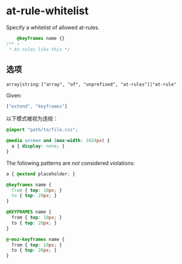 # at-rule-whitelist

Specify a whitelist of allowed at-rules.

```css
    @keyframes name {}
/** ↑
 * At-rules like this */
```

## 选项

`array|string`: `["array", "of", "unprefixed", "at-rules"]|"at-rule"`

Given:

```js
["extend", "keyframes"]
```

以下模式被视为违规：

```css
@import "path/to/file.css";
```

```css
@media screen and (max-width: 1024px) {
  a { display: none; }
}
```

The following patterns are *not* considered violations:

```css
a { @extend placeholder; }
```

```css
@keyframes name {
  from { top: 10px; }
  to { top: 20px; }
}
```

```css
@KEYFRAMES name {
  from { top: 10px; }
  to { top: 20px; }
}
```

```css
@-moz-keyframes name {
  from { top: 10px; }
  to { top: 20px; }
}

